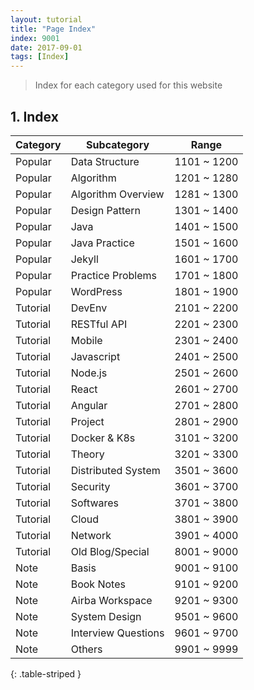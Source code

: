 ```yaml
---
layout: tutorial
title: "Page Index"
index: 9001
date: 2017-09-01
tags: [Index]
---
```


> Index for each category used for this website

## 1. Index

Category | Subcategory         | Range
---------|---------------------|------------
Popular  | Data Structure      | 1101 ~ 1200
Popular  | Algorithm           | 1201 ~ 1280
Popular  | Algorithm Overview  | 1281 ~ 1300
Popular  | Design Pattern      | 1301 ~ 1400
Popular  | Java                | 1401 ~ 1500
Popular  | Java Practice       | 1501 ~ 1600
Popular  | Jekyll              | 1601 ~ 1700
Popular  | Practice Problems   | 1701 ~ 1800
Popular  | WordPress           | 1801 ~ 1900
Tutorial | DevEnv              | 2101 ~ 2200
Tutorial | RESTful API         | 2201 ~ 2300
Tutorial | Mobile              | 2301 ~ 2400
Tutorial | Javascript          | 2401 ~ 2500
Tutorial | Node.js             | 2501 ~ 2600
Tutorial | React               | 2601 ~ 2700
Tutorial | Angular             | 2701 ~ 2800
Tutorial | Project             | 2801 ~ 2900
Tutorial | Docker & K8s        | 3101 ~ 3200
Tutorial | Theory              | 3201 ~ 3300
Tutorial | Distributed System  | 3501 ~ 3600
Tutorial | Security            | 3601 ~ 3700
Tutorial | Softwares           | 3701 ~ 3800
Tutorial | Cloud               | 3801 ~ 3900
Tutorial | Network             | 3901 ~ 4000
Tutorial | Old Blog/Special    | 8001 ~ 9000
Note     | Basis               | 9001 ~ 9100
Note     | Book Notes          | 9101 ~ 9200
Note     | Airba Workspace     | 9201 ~ 9300
Note     | System Design       | 9501 ~ 9600
Note     | Interview Questions | 9601 ~ 9700
Note     | Others              | 9901 ~ 9999
{: .table-striped }
